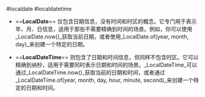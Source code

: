 #localdate #localdatetime
- ==**LocalDate**== 仅包含日期信息，没有时间和时区的概念。它专门用于表示年、月、日信息，适用于那些不需要精确到时间的场景。例如，你可以使用_LocalDate.now()_获取当前日期，或者使用_LocalDate.of(year, month, day)_来创建一个特定的日期。

- ==**LocalDateTime**== 则包含了日期和时间信息，但同样不包含时区。它可以精确到纳秒，适用于需要同时表示日期和时间的场景。_LocalDateTime_可以通过_LocalDateTime.now()_获取当前的日期和时间，或者通过_LocalDateTime.of(year, month, day, hour, minute, second)_来创建一个特定的日期和时间。